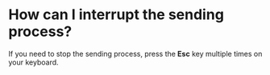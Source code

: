 # How can I interrupt the sending process?

If you need to stop the sending process, press the **Esc** key multiple times on your keyboard.
